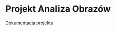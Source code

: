 # Projekt Analiza Obrazów
[Dokumentacja projektu](https://github.com/Chemafiz/Projekt-AO/blob/main/dokumentacja.pdf)

